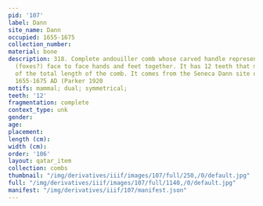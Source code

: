 ```yaml
---
pid: '107'
label: Dann
site_name: Dann
occupied: 1655-1675
collection_number:
material: bone
description: 318. Complete andouiller comb whose carved handle represents two mammals
  (foxes?) face to face hands and feet together. It has 12 teeth that make up 20%
  of the total length of the comb. It comes from the Seneca Dann site dating from
  1655-1675 AD (Parker 1920
motifs: mammal; dual; symmetrical;
teeth: '12'
fragmentation: complete
context_type: unk
gender:
age:
placement:
length (cm):
width (cm):
order: '106'
layout: qatar_item
collection: combs
thumbnail: "/img/derivatives/iiif/images/107/full/250,/0/default.jpg"
full: "/img/derivatives/iiif/images/107/full/1140,/0/default.jpg"
manifest: "/img/derivatives/iiif/107/manifest.json"
---
```

